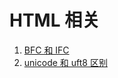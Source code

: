 # HTML 相关

1. [BFC 和 IFC](https://github.com/kaisa911/DailyInterviewQuestion/blob/master/Answer/HTML/BFC和IFC.md)
2. [unicode 和 uft8 区别](https://github.com/kaisa911/DailyInterviewQuestion/blob/master/Answer/Html/unicode和uft8区别.md)

